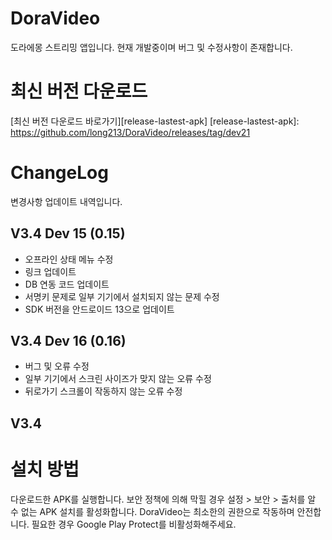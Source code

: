 # DoraVideo
도라에몽 스트리밍 앱입니다. 
현재 개발중이며 버그 및 수정사항이 존재합니다.

# 최신 버전 다운로드
[최신 버전 다운로드 바로가기][release-lastest-apk]
[release-lastest-apk]:  https://github.com/long213/DoraVideo/releases/tag/dev21



# ChangeLog
변경사항 업데이트 내역입니다.

## V3.4 Dev 15 (0.15)
- 오프라인 상태 메뉴 수정
- 링크 업데이트
- DB 연동 코드 업데이트
- 서명키 문제로 일부 기기에서 설치되지 않는 문제 수정
- SDK 버전을 안드로이드 13으로 업데이트


## V3.4 Dev 16 (0.16)
- 버그 및 오류 수정
- 일부 기기에서 스크린 사이즈가 맞지 않는 오류 수정
- 뒤로가기 스크롤이 작동하지 않는 오류 수정

## V3.4

# 설치 방법
다운로드한 APK를 실행합니다. 
보안 정책에 의해 막힐 경우 설정 > 보안 > 출처를 알 수 없는 APK 설치를 활성화합니다.
DoraVideo는 최소한의 권한으로 작동하며 안전합니다.
필요한 경우 Google Play Protect를 비활성화해주세요.


